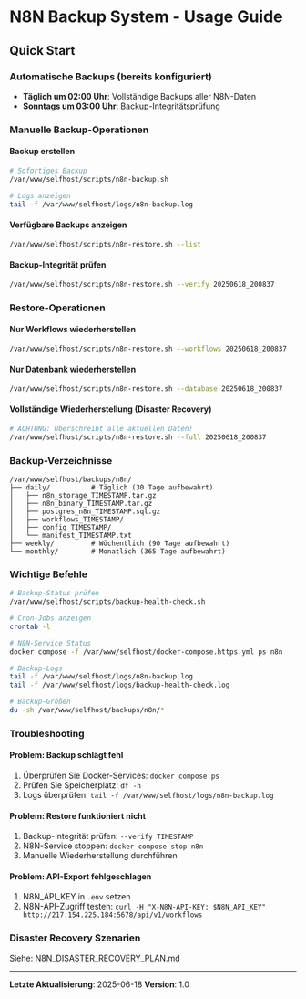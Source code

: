 # N8N Backup System - Usage Guide

## Quick Start

### Automatische Backups (bereits konfiguriert)
- **Täglich um 02:00 Uhr**: Vollständige Backups aller N8N-Daten
- **Sonntags um 03:00 Uhr**: Backup-Integritätsprüfung

### Manuelle Backup-Operationen

#### Backup erstellen
```bash
# Sofortiges Backup
/var/www/selfhost/scripts/n8n-backup.sh

# Logs anzeigen
tail -f /var/www/selfhost/logs/n8n-backup.log
```

#### Verfügbare Backups anzeigen
```bash
/var/www/selfhost/scripts/n8n-restore.sh --list
```

#### Backup-Integrität prüfen
```bash
/var/www/selfhost/scripts/n8n-restore.sh --verify 20250618_200837
```

### Restore-Operationen

#### Nur Workflows wiederherstellen
```bash
/var/www/selfhost/scripts/n8n-restore.sh --workflows 20250618_200837
```

#### Nur Datenbank wiederherstellen
```bash
/var/www/selfhost/scripts/n8n-restore.sh --database 20250618_200837
```

#### Vollständige Wiederherstellung (Disaster Recovery)
```bash
# ACHTUNG: Überschreibt alle aktuellen Daten!
/var/www/selfhost/scripts/n8n-restore.sh --full 20250618_200837
```

### Backup-Verzeichnisse

```
/var/www/selfhost/backups/n8n/
├── daily/          # Täglich (30 Tage aufbewahrt)
│   ├── n8n_storage_TIMESTAMP.tar.gz
│   ├── n8n_binary_TIMESTAMP.tar.gz
│   ├── postgres_n8n_TIMESTAMP.sql.gz
│   ├── workflows_TIMESTAMP/
│   ├── config_TIMESTAMP/
│   └── manifest_TIMESTAMP.txt
├── weekly/         # Wöchentlich (90 Tage aufbewahrt)
└── monthly/        # Monatlich (365 Tage aufbewahrt)
```

### Wichtige Befehle

```bash
# Backup-Status prüfen
/var/www/selfhost/scripts/backup-health-check.sh

# Cron-Jobs anzeigen
crontab -l

# N8N-Service Status
docker compose -f /var/www/selfhost/docker-compose.https.yml ps n8n

# Backup-Logs
tail -f /var/www/selfhost/logs/n8n-backup.log
tail -f /var/www/selfhost/logs/backup-health-check.log

# Backup-Größen
du -sh /var/www/selfhost/backups/n8n/*
```

### Troubleshooting

#### Problem: Backup schlägt fehl
1. Überprüfen Sie Docker-Services: `docker compose ps`
2. Prüfen Sie Speicherplatz: `df -h`
3. Logs überprüfen: `tail -f /var/www/selfhost/logs/n8n-backup.log`

#### Problem: Restore funktioniert nicht
1. Backup-Integrität prüfen: `--verify TIMESTAMP`
2. N8N-Service stoppen: `docker compose stop n8n`
3. Manuelle Wiederherstellung durchführen

#### Problem: API-Export fehlgeschlagen
1. N8N_API_KEY in `.env` setzen
2. N8N-API-Zugriff testen: `curl -H "X-N8N-API-KEY: $N8N_API_KEY" http://217.154.225.184:5678/api/v1/workflows`

### Disaster Recovery Szenarien

Siehe: [N8N_DISASTER_RECOVERY_PLAN.md](./N8N_DISASTER_RECOVERY_PLAN.md)

---

**Letzte Aktualisierung**: 2025-06-18
**Version**: 1.0